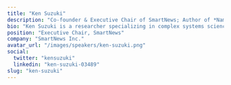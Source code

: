 ```yaml
---
title: "Ken Suzuki"
description: "Co-founder & Executive Chair of SmartNews; Author of *Namerakana Shakai to Sono Teki*"
bio: "Ken Suzuki is a researcher specializing in complex systems science and natural philosophy. His primary research question is: How can we live in a complex world while preserving its complexity? Through science and technology, he investigates methods to establish a network where diverse elements remain interconnected. He earned his Ph.D. from the Graduate School of Arts and Sciences at The University of Tokyo in 2009, where he currently serves as a project researcher. He has authored several published works, including “Nameraka na Shakai to Sono Teki (The Nameraka(Smooth) Society and Its Enemies)”, which explores the potential for constructing a harmonious society devoid of conflicts or hierarchies. The original edition of “The Smooth Society and Its Enemies” was published in 2013. In 2022, he released a paperback edition featuring a new chapter that surveys the social issues that have arisen over the past decade. This publication is interpreted as the prediction of smart contract and inspired many young readers active in the Web3 and blockchain to form a new community engaged in vibrant discussions and practical activities centered around his concepts. In addition to his academic pursuits, he is a co-founder and Executive Chair of the Board of SmartNews, one of the world’s most popular news apps with over 50 million downloads globally. The app is trying to solve political polarization by showing both sides content in a fair way. He was recognized as the Entrepreneur of the Year by Forbes Japan in 2020 and Japan Startup Awards 2023 from Prime Minister Kishida. Balancing his focus between research and business, Ken Suzuki remains committed to the realization of a ‘nameraka(smooth) society’."
position: "Executive Chair, SmartNews"
company: "SmartNews Inc."
avatar_url: "/images/speakers/ken-suzuki.png"
social:
  twitter: "kensuzuki"
  linkedin: "ken-suzuki-03489"
slug: "ken-suzuki"
---
```

